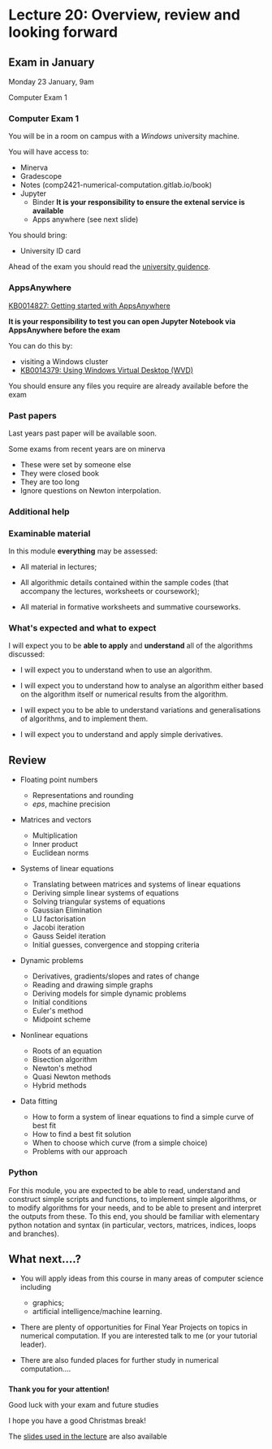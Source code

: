 
# Lecture 20: Overview, review and looking forward


## Exam in January

Monday 23 January, 9am

Computer Exam 1

### Computer Exam 1

You will be in a room on campus with a *Windows* university machine.

You will have access to:

- Minerva
- Gradescope
- Notes (comp2421-numerical-computation.gitlab.io/book)
- Jupyter
    - Binder **It is your responsibility to ensure the extenal service is available**
    - Apps anywhere  (see next slide)

You should bring:

- University ID card

Ahead of the exam you should read the [university guidence](https://students.leeds.ac.uk/info/10111/assessment/858/on_campus_examinations_preparation_and_arrangements).

### AppsAnywhere

[KB0014827: Getting started with AppsAnywhere](https://leeds.service-now.com/it?id=kb_article&sysparm_article=KB0014827)

**It is your responsibility to test you can open Jupyter Notebook via AppsAnywhere before the exam**

You can do this by:

- visiting a Windows cluster
- [KB0014379: Using Windows Virtual Desktop (WVD)](https://it.leeds.ac.uk/it?id=kb_article&sysparm_article=KB0014379)

You should ensure any files you require are already available before the exam

### Past papers

Last years past paper will be available soon.

Some exams from recent years are on minerva

-   These were set by someone else
-   They were closed book
-   They are too long
-   Ignore questions on Newton interpolation.

### Additional help

### Examinable material

In this module **everything** may be assessed:

-   All material in lectures;

-   All algorithmic details contained within the sample codes (that accompany the lectures, worksheets or coursework);

-   All material in formative worksheets and summative courseworks.

### What's expected and what to expect

I will expect you to be **able to apply** and **understand** all of the algorithms discussed:

-   I will expect you to understand when to use an algorithm.

-   I will expect you to understand how to analyse an algorithm either based on the algorithm itself or numerical results from the algorithm.

-   I will expect you to be able to understand variations and generalisations of algorithms, and to implement them.

-   I will expect you to understand and apply simple derivatives.

## Review

-   Floating point numbers
    -   Representations and rounding
    -   $eps$, machine precision

-   Matrices and vectors
    -   Multiplication
    -   Inner product
    -   Euclidean norms

-   Systems of linear equations
    -   Translating between matrices and systems of linear equations
    -   Deriving simple linear systems of equations
    -   Solving triangular systems of equations
    -   Gaussian Elimination
    -   LU factorisation
    -   Jacobi iteration
    -   Gauss Seidel iteration
    -   Initial guesses, convergence and stopping criteria

-   Dynamic problems
    -   Derivatives, gradients/slopes and rates of change
    -   Reading and drawing simple graphs
    -   Deriving models for simple dynamic problems
    -   Initial conditions
    -   Euler's method
    -   Midpoint scheme

-   Nonlinear equations
    -   Roots of an equation
    -   Bisection algorithm
    -   Newton's method
    -   Quasi Newton methods
    -   Hybrid methods

-   Data fitting
    -   How to form a system of linear equations to find a simple curve of best fit
    -   How to find a best fit solution
    -   When to choose which curve (from a simple choice)
    -   Problems with our approach

### Python

For this module, you are expected to be able to read, understand and construct simple scripts and functions, to implement simple algorithms, or to modify algorithms for your needs, and to be able to present and interpret the outputs from these. To this end, you should be familiar with elementary python notation and syntax (in particular, vectors, matrices, indices, loops and branches).

## What next....?

-   You will apply ideas from this course in many areas of computer science including

    -   graphics;
    -   artificial intelligence/machine learning.

-   There are plenty of opportunities for Final Year Projects on topics in numerical computation. If you are interested talk to me (or your tutorial leader).

-   There are also funded places for further study in numerical computation....

### 

**Thank you for your attention!**

Good luck with your exam and future studies

I hope you have a good Christmas break!

The [slides used in the lecture](./lec20_.ipynb) are also available